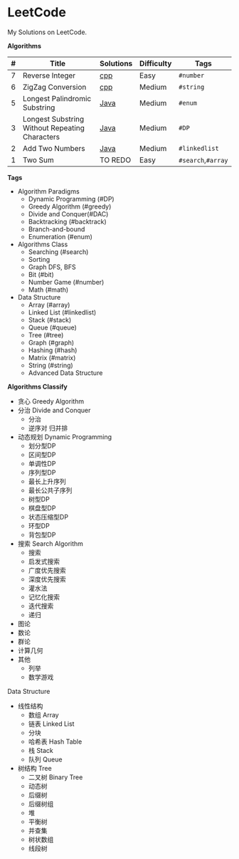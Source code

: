 # LeetCode

My Solutions on LeetCode.

**Algorithms**

| #    | Title                                          | Solutions                                                    | Difficulty | Tags               |
| ---- | ---------------------------------------------- | ------------------------------------------------------------ | ---------- | ------------------ |
| 7    | Reverse Integer                                | [cpp](algorithms/cpp/0007-ReverseInteger/ReverseInteger.cpp) | Easy       | `#number`          |
| 6    | ZigZag Conversion                              | [cpp](algorithms/cpp/0006-ZigZagConversion/ZigZagConversion.cpp) | Medium     | `#string`          |
| 5    | Longest Palindromic Substring                  | [Java](algorithms/java/5LongestPalindromicSubstring/LongestPalindromicSubstring.java) | Medium     | `#enum`            |
| 3    | Longest Substring Without Repeating Characters | [Java](algorithms/java/3LongestSubstringWithoutRepeatingCharacters/LongestSubstringWithoutRepeatingCharacters.java) | Medium     | `#DP`              |
| 2    | Add Two Numbers                                | [Java](algorithms/java/2AddTwoNumbers/AddTwoNumbers.java)    | Medium     | `#linkedlist`      |
| 1    | Two Sum                                        | TO REDO                                                      | Easy       | `#search`,`#array` |

**Tags**

- Algorithm Paradigms
  - Dynamic Programming (#DP)
  - Greedy Algorithm (#greedy)
  - Divide and Conquer(#DAC)
  - Backtracking (#backtrack)
  - Branch-and-bound 
  - Enumeration (#enum)
- Algorithms Class
  - Searching (#search)
  - Sorting
  - Graph DFS, BFS
  - Bit (#bit)
  - Number Game (#number)
  - Math (#math)
- Data Structure
  - Array (#array)
  - Linked List (#linkedlist)
  - Stack (#stack)
  - Queue (#queue)
  - Tree (#tree)
  - Graph (#graph)
  - Hashing (#hash)
  - Matrix (#matrix)
  - String (#string)
  - Advanced Data Structure



**Algorithms Classify**

- 贪心 Greedy Algorithm 
- 分治 Divide and Conquer
  - 分治
  - 逆序对 归并排
- 动态规划 Dynamic Programming
  - 划分型DP
  - 区间型DP
  - 单调性DP
  - 序列型DP
  - 最长上升序列
  - 最长公共子序列
  - 树型DP
  - 棋盘型DP
  - 状态压缩型DP
  - 环型DP
  - 背包型DP
- 搜索 Search Algorithm
  - 搜索
  - 启发式搜索
  - 广度优先搜索
  - 深度优先搜索
  - 灌水法
  - 记忆化搜索
  - 迭代搜索
  - 递归
- 图论
- 数论
- 群论
- 计算几何
- 其他
  - 列举
  - 数学游戏 

Data Structure

- 线性结构
  - 数组 Array
  - 链表 Linked List
  - 分块
  - 哈希表 Hash Table
  - 栈 Stack
  - 队列 Queue
- 树结构 Tree
  - 二叉树 Binary Tree 
  - 动态树
  - 后缀树
  - 后缀树组
  - 堆
  - 平衡树
  - 并查集
  - 树状数组
  - 线段树